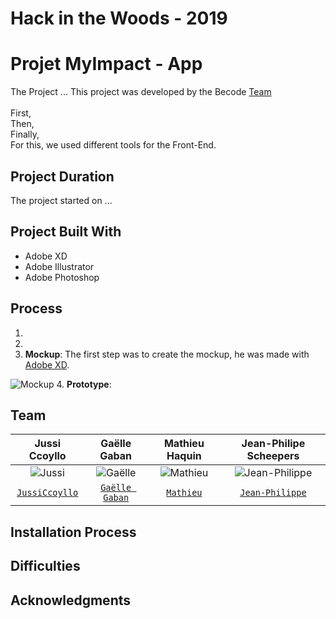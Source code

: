 # Hack in the Woods - 2019
# Projet MyImpact - App

The Project ... This project was developed by the Becode [Team](#Team)  
</br>
First,   </br>
Then,  </br>
Finally,   </br>
For this, we used different tools for the Front-End. </br>

## Project Duration
The project started on  ...

## Project Built With
- Adobe XD
- Adobe Illustrator
- Adobe Photoshop

## Process
1. 
2.
3. __Mockup__: <a name="Mockup"></a> The first step was to create the mockup, he was made with [Adobe XD]( ).<br />

![Mockup]( ) 
4. __Prototype__: 

 
## <a name="Team">Team</a>

| Jussi Ccoyllo | Gaëlle Gaban | Mathieu Haquin  | Jean-Philipe Scheepers  
| :---: |:---:| :---:| :---:| 
| ![Jussi](https://avatars1.githubusercontent.com/u/46483286?s=100&v=4) | ![Gaëlle]( )| ![Mathieu]( ) | ![Jean-Philippe]( )|
| <a href="https://www.linkedin.com/in/jussi-ccoyllo" target="_blank">`JussiCcoyllo`</a> | <a href="#"  target="_blank">`Gaëlle Gaban`</a> | <a href="#"  target="_blank">`Mathieu`</a> | <a href="#" target="_blank">`Jean-Philippe`</a> |

## Installation Process
 
## Difficulties
 

## Acknowledgments
 

